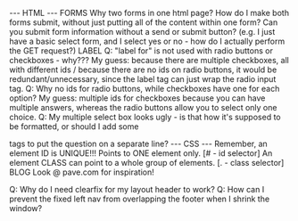 --- HTML ---
FORMS
Why two forms in one html page?
How do I make both forms submit, without just putting all of the content within one form?
Can you submit form information without a send or submit button? (e.g. I just have a basic select form, and I select yes or no - how do I actually perform the GET request?)
LABEL
Q: "label for" is not used with radio buttons or checkboxes - why??? My guess: because there are multiple checkboxes, all with different ids / because there are no ids on radio buttons, it would be redundant/unnecessary, since the label tag can just wrap the radio input tag.
Q: Why no ids for radio buttons, while checkboxes have one for each option? My guess: multiple ids for checkboxes because you can have multiple answers, whereas the radio buttons allow you to select only one choice.
Q: My multiple select box looks ugly - is that how it's supposed to be formatted, or should I add some <p> tags to put the question on a separate line?
--- CSS ---
Remember, an element ID is UNIQUE!!! Points to ONE element only. [# - id selector]
An element CLASS can point to a whole group of elements. [. - class selector]
BLOG
Look @ pave.com for inspiration!

Q: Why do I need clearfix for my layout header to work?
Q: How can I prevent the fixed left nav from overlapping the footer when I shrink the window?
